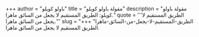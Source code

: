 +++
author = "باولو كويلو"
title = "مقولة باولو كويلو"
description = "مقولة باولو كويلو: الطريق المستقيم لا يجعل من السائق ماهرا."
quote = '''الطريق المستقيم لا يجعل من السائق ماهرا.''' 
slug = "الطريق-المستقيم-لا-يجعل-من-السائق-ماهرا"
+++
الطريق المستقيم لا يجعل من السائق ماهرا.
